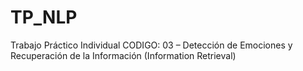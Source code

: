 # TP_NLP
Trabajo Práctico Individual CODIGO: 03 – Detección de Emociones y Recuperación de la Información (Information Retrieval)
